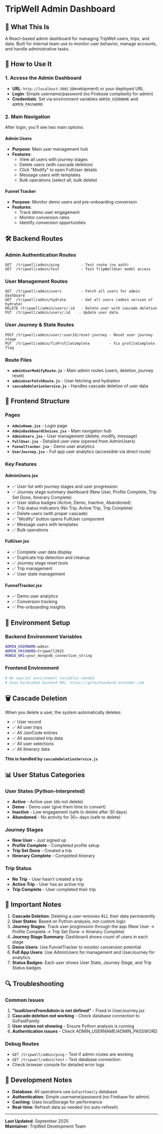 # TripWell Admin Dashboard

## 🎯 **What This Is**
A React-based admin dashboard for managing TripWell users, trips, and data. Built for internal team use to monitor user behavior, manage accounts, and handle administrative tasks.

## 🚀 **How to Use It**

### **1. Access the Admin Dashboard**
- **URL**: `http://localhost:3001` (development) or your deployed URL
- **Login**: Simple username/password (no Firebase complexity for admin)
- **Credentials**: Set via environment variables `ADMIN_USERNAME` and `ADMIN_PASSWORD`

### **2. Main Navigation**
After login, you'll see two main options:

#### **Admin Users** 
- **Purpose**: Main user management hub
- **Features**:
  - View all users with journey stages
  - Delete users (with cascade deletion)
  - Click "Modify" to open FullUser details
  - Message users with templates
  - Bulk operations (select all, bulk delete)

#### **Funnel Tracker**
- **Purpose**: Monitor demo users and pre-onboarding conversion
- **Features**:
  - Track demo user engagement
  - Monitor conversion rates
  - Identify conversion opportunities

## 🛠️ **Backend Routes**

### **Admin Authentication Routes**
```
GET  /tripwell/admin/ping          - Test route (no auth)
GET  /tripwell/admin/test          - Test TripWellUser model access
```

### **User Management Routes**
```
GET  /tripwell/admin/users         - Fetch all users for admin dashboard
GET  /tripwell/admin/hydrate       - Get all users (admin version of hydrate)
DELETE /tripwell/admin/users/:id   - Delete user with cascade deletion
PUT  /tripwell/admin/users/:id    - Update user data
```

### **User Journey & State Routes**
```
POST /tripwell/admin/user/:userId/reset-journey - Reset user journey stage
PUT  /tripwell/admin/fixProfileComplete         - Fix profileComplete flag
```

### **Route Files**
- **`adminUserModifyRoute.js`** - Main admin routes (users, deletion, journey reset)
- **`adminUserFetchRoute.js`** - User fetching and hydration
- **`cascadeDeletionService.js`** - Handles cascade deletion of user data

## 📁 **Frontend Structure**

### **Pages**
- **`AdminHome.jsx`** - Login page
- **`AdminDashboardChoices.jsx`** - Main navigation hub
- **`AdminUsers.jsx`** - User management (delete, modify, message)
- **`FullUser.jsx`** - Detailed user view (opened from AdminUsers)
- **`FunnelTracker.jsx`** - Demo user analytics
- **`UserJourney.jsx`** - Full app user analytics (accessible via direct route)

### **Key Features**

#### **AdminUsers.jsx**
- ✅ User list with journey stages and user progression
- ✅ Journey stage summary dashboard (New User, Profile Complete, Trip Set Done, Itinerary Complete)
- ✅ User status badges (Active, Demo, Inactive, Abandoned)
- ✅ Trip status indicators (No Trip, Active Trip, Trip Complete)
- ✅ Delete users (with proper cascade)
- ✅ "Modify" button opens FullUser component
- ✅ Message users with templates
- ✅ Bulk operations

#### **FullUser.jsx**
- ✅ Complete user data display
- ✅ Duplicate trip detection and cleanup
- ✅ Journey stage reset tools
- ✅ Trip management
- ✅ User state management

#### **FunnelTracker.jsx**
- ✅ Demo user analytics
- ✅ Conversion tracking
- ✅ Pre-onboarding insights

## 🔧 **Environment Setup**

### **Backend Environment Variables**
```bash
ADMIN_USERNAME=admin
ADMIN_PASSWORD=tripwell2025
MONGO_URI=your_mongodb_connection_string
```

### **Frontend Environment**
```bash
# No special environment variables needed
# Uses hardcoded backend URL: https://gofastbackend.onrender.com
```

## 🗑️ **Cascade Deletion**

When you delete a user, the system automatically deletes:
- ✅ User record
- ✅ All user trips
- ✅ All JoinCode entries
- ✅ All associated trip data
- ✅ All user selections
- ✅ All itinerary data

**This is handled by `cascadeDeletionService.js`**

## 📊 **User Status Categories**

### **User States (Python-Interpreted)**
- **Active** - Active user (do not delete)
- **Demo** - Demo user (give them time to convert)
- **Inactive** - Low engagement (safe to delete after 30 days)
- **Abandoned** - No activity for 30+ days (safe to delete)

### **Journey Stages**
- **New User** - Just signed up
- **Profile Complete** - Completed profile setup
- **Trip Set Done** - Created a trip
- **Itinerary Complete** - Completed itinerary

### **Trip Status**
- **No Trip** - User hasn't created a trip
- **Active Trip** - User has an active trip
- **Trip Complete** - User completed their trip

## 🚨 **Important Notes**

1. **Cascade Deletion**: Deleting a user removes ALL their data permanently
2. **User States**: Based on Python analysis, not custom logic
3. **Journey Stages**: Track user progression through the app (New User → Profile Complete → Trip Set Done → Itinerary Complete)
4. **Journey Stage Summary**: Dashboard shows count of users in each stage
5. **Demo Users**: Use FunnelTracker to monitor conversion potential
6. **Full App Users**: Use AdminUsers for management and UserJourney for analytics
7. **Status Badges**: Each user shows User State, Journey Stage, and Trip Status badges

## 🔍 **Troubleshooting**

### **Common Issues**
1. **"loadUsersFromAdmin is not defined"** - Fixed in UserJourney.jsx
2. **Cascade deletion not working** - Check database connection to GoFastFamily
3. **User states not showing** - Ensure Python analysis is running
4. **Authentication issues** - Check ADMIN_USERNAME/ADMIN_PASSWORD

### **Debug Routes**
- `GET /tripwell/admin/ping` - Test if admin routes are working
- `GET /tripwell/admin/test` - Test database connection
- Check browser console for detailed error logs

## 📝 **Development Notes**

- **Database**: All operations use `GoFastFamily` database
- **Authentication**: Simple username/password (no Firebase for admin)
- **Caching**: Uses localStorage for performance
- **Real-time**: Refresh data as needed (no auto-refresh)

---

**Last Updated**: September 2025  
**Maintainer**: TripWell Development Team
